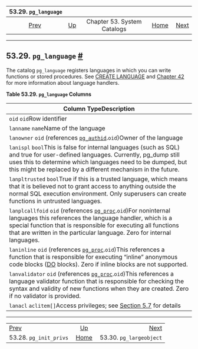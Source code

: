 <!--?xml version="1.0" encoding="UTF-8" standalone="no"?-->

|                    53.29. `pg_language`                    |                                                   |                             |                                                       |                                                              |
| :--------------------------------------------------------: | :------------------------------------------------ | :-------------------------: | ----------------------------------------------------: | -----------------------------------------------------------: |
| [Prev](catalog-pg-init-privs.html "53.28. pg_init_privs")  | [Up](catalogs.html "Chapter 53. System Catalogs") | Chapter 53. System Catalogs | [Home](index.html "PostgreSQL 17devel Documentation") |  [Next](catalog-pg-largeobject.html "53.30. pg_largeobject") |

***

## 53.29. `pg_language` [#](#CATALOG-PG-LANGUAGE)

[]()

The catalog `pg_language` registers languages in which you can write functions or stored procedures. See [CREATE LANGUAGE](sql-createlanguage.html "CREATE LANGUAGE") and [Chapter 42](xplang.html "Chapter 42. Procedural Languages") for more information about language handlers.

**Table 53.29. `pg_language` Columns**

| Column TypeDescription                                                                                                                                                                                                                                                                                           |
| ---------------------------------------------------------------------------------------------------------------------------------------------------------------------------------------------------------------------------------------------------------------------------------------------------------------- |
| `oid` `oid`Row identifier                                                                                                                                                                                                                                                                                        |
| `lanname` `name`Name of the language                                                                                                                                                                                                                                                                             |
| `lanowner` `oid` (references [`pg_authid`](catalog-pg-authid.html "53.8. pg_authid").`oid`)Owner of the language                                                                                                                                                                                                 |
| `lanispl` `bool`This is false for internal languages (such as SQL) and true for user-defined languages. Currently, pg\_dump still uses this to determine which languages need to be dumped, but this might be replaced by a different mechanism in the future.                                                   |
| `lanpltrusted` `bool`True if this is a trusted language, which means that it is believed not to grant access to anything outside the normal SQL execution environment. Only superusers can create functions in untrusted languages.                                                                              |
| `lanplcallfoid` `oid` (references [`pg_proc`](catalog-pg-proc.html "53.39. pg_proc").`oid`)For noninternal languages this references the language handler, which is a special function that is responsible for executing all functions that are written in the particular language. Zero for internal languages. |
| `laninline` `oid` (references [`pg_proc`](catalog-pg-proc.html "53.39. pg_proc").`oid`)This references a function that is responsible for executing “inline” anonymous code blocks ([DO](sql-do.html "DO") blocks). Zero if inline blocks are not supported.                                                     |
| `lanvalidator` `oid` (references [`pg_proc`](catalog-pg-proc.html "53.39. pg_proc").`oid`)This references a language validator function that is responsible for checking the syntax and validity of new functions when they are created. Zero if no validator is provided.                                       |
| `lanacl` `aclitem[]`Access privileges; see [Section 5.7](ddl-priv.html "5.7. Privileges") for details                                                                                                                                                                                                            |

***

|                                                            |                                                       |                                                              |
| :--------------------------------------------------------- | :---------------------------------------------------: | -----------------------------------------------------------: |
| [Prev](catalog-pg-init-privs.html "53.28. pg_init_privs")  |   [Up](catalogs.html "Chapter 53. System Catalogs")   |  [Next](catalog-pg-largeobject.html "53.30. pg_largeobject") |
| 53.28. `pg_init_privs`                                     | [Home](index.html "PostgreSQL 17devel Documentation") |                                      53.30. `pg_largeobject` |
